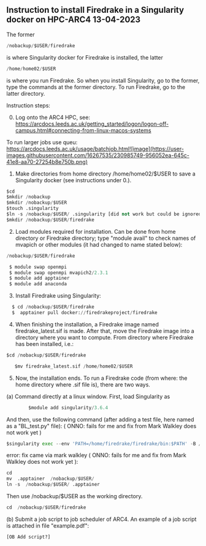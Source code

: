 ## Instruction to install Firedrake in a Singularity docker on HPC-ARC4 13-04-2023

The former 
```Python
/nobackup/$USER/firedrake
```
is where Singularity docker for Firedrake is installed, the latter
```Python
/home/home02/$USER
```
is where you run Firedrake. So when you install Singularity, go to the former, type the commands at the former directory. To run Firedrake, go to the latter directory. 

Instruction steps:

0. Log onto the ARC4 HPC, see: https://arcdocs.leeds.ac.uk/getting_started/logon/logon-off-campus.html#connecting-from-linux-macos-systems

To run larger jobs use queu:
https://arcdocs.leeds.ac.uk/usage/batchjob.html![image](https://user-images.githubusercontent.com/16267535/230985749-956052ea-645c-41e8-aa70-27254b8e750b.png)

1. Make directories from home directory /home/home02/$USER to save a Singularity docker (see instructions under 0.).
  ```Python
  $cd
  $mkdir /nobackup
  $mkdir /nobackup/$USER
  $touch .singularity
  $ln -s /nobackup/$USER/ .singularity [did not work but could be ignored?]
  $mkdir /nobackup/$USER/firedrake
  
```
2.	Load modules required for installation. Can be done from home directory or Firedrake directory; type "module avail" to check names of mvapich or other modules (it had changed to name stated below):
```Python
/nobackup/$USER/firedrake
```


```Python
 $ module swap openmpi 
 $ module swap openmpi mvapich2/2.3.1
 $ module add apptainer
 $ module add anaconda
```
       
3.	Install Firedrake using Singularity:

```Python
  $ cd /nobackup/$USER/firedrake
  $  apptainer pull docker://firedrakeproject/firedrake
  ```
4.	When finishing the installation, a Firedrake image named firedrake_latest.sif is made.
After that, move the Firedrake image into a directory where you want to compute. From directory where Firedrake has been installed, i.e.:

```Python
$cd /nobackup/$USER/firedrake
```

```Python
   $mv firedrake_latest.sif /home/home02/$USER
```

5.	Now, the installation ends. To run a Firedrake code (from where: the home directory where .sif file is), there are two ways. 

(a)	Command directly at a linux window. First, load Singularity as 
```Python
        $module add singularity/3.6.4
```
  
  And then, use the following command (after adding a test file, here named as a "BL_test.py" file):
  ( ONNO: fails for me and fix from Mark Walkley does not work yet )
```Python
$singularity exec --env 'PATH=/home/firedrake/firedrake/bin:$PATH' -B /run -B /nobackup -B ~/.cache:/home/firedrake/firedrake/.cache firedrake_latest.sif python BL_test.py
```
error: fix came via mark walkley ( ONNO: fails for me and fix from Mark Walkley does not work yet ):
```Python
cd
mv  .apptainer  /nobackup/$USER/
ln -s  /nobackup/$USER/ .apptainer
```
Then use /nobackup/$USER as the working directory.

```Python
cd  /nobackup/$USER/firedrake
```

(b)	Submit a job script to job scheduler of ARC4. An example of a job script is attached in file "example.pdf":
```Python
[OB Add script?]
```

